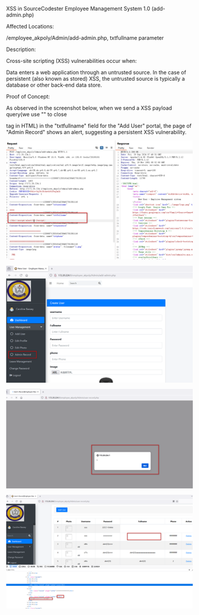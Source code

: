 XSS in SourceCodester Employee Management System 1.0 (add-admin.php)


Affected Locations:

/employee_akpoly/Admin/add-admin.php, txtfullname parameter


Description:

Cross-site scripting (XSS) vulnerabilities occur when:

Data enters a web application through an untrusted source. In the case of persistent (also known as stored) XSS, the untrusted source is typically a database or other back-end data store.


Proof of Concept:

As observed in the screenshot below, when we send a XSS payload query(we use "</div>" to close <div> tag in HTML) in the "txtfullname" field for the "Add User" portal, the page of "Admin Record" shows an alert, suggesting a persistent XSS vulnerability.

![](Pasted%20image%2020240920170315.png)

![](Pasted%20image%2020240920170408.png)

![](Pasted%20image%2020240920170414.png)

![](Pasted%20image%2020240920170419.png)
